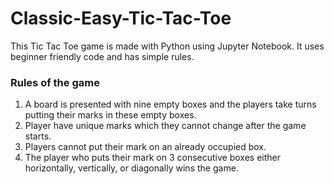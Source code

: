 # Classic-Easy-Tic-Tac-Toe

This Tic Tac Toe game is made with Python using Jupyter Notebook. It uses beginner friendly code and has simple rules. 

### Rules of the game 

1. A board is presented with nine empty boxes and the players take turns putting their marks in these empty boxes. 
2. Player have unique marks which they cannot change after the game starts. 
3. Players cannot put their mark on an already occupied box. 
4. The player who puts their mark on 3 consecutive boxes either horizontally, vertically, or diagonally wins the game. 
